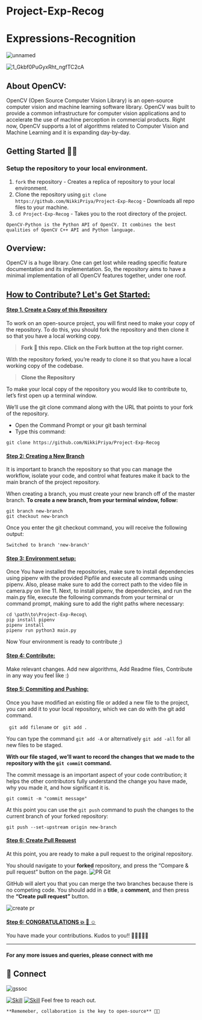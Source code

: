# Project-Exp-Recog
# Expressions-Recognition
![unnamed](https://user-images.githubusercontent.com/66662965/155121272-3940306b-fa12-436b-8b1a-016bf95951a1.png)

![1_Gkbf0PuGyxRht_ngfTC2cA](https://user-images.githubusercontent.com/66662965/115056706-cb074600-9f00-11eb-941c-d3f2530826fb.gif)


## About OpenCV:
 
OpenCV (Open Source Computer Vision Library) is an open-source computer vision and machine learning software library. OpenCV was built to provide a common infrastructure for computer vision applications and to accelerate the use of machine perception in commercial products. Right now, OpenCV supports a lot of algorithms related to Computer Vision and Machine Learning and it is expanding day-by-day. 

##  Getting Started 👨‍💻
### Setup the repository to your local environment.

1. `fork` the repository  - Creates a replica of repository to your local environment.
2. Clone the repository using `git clone https://github.com/NikkiPriya/Project-Exp-Recog`  - Downloads all repo files to your machine.
3. `cd Project-Exp-Recog`  - Takes you to the root directory of the project.

```
OpenCV-Python is the Python API of OpenCV. It combines the best qualities of OpenCV C++ API and Python language.
```

## Overview:

OpenCV is a huge library. One can get lost while reading specific feature documentation and its implementation. So, the repository aims to have a minimal implementation of all OpenCV features together, under one roof. 

## <u> How to Contribute? Let's Get Started: </u>

#### <ins> Step 1. Create a Copy of this Repository </ins>
To work on an open-source project, you will first need to make your copy of the repository. To do this, you should fork the repository and then clone it so that you have a local working copy.

> **Fork :fork_and_knife: this repo. Click on the Fork button at the top right corner.**

With the repository forked, you’re ready to clone it so that you have a local working copy of the codebase.
 
> **Clone the Repository**
 
To make your local copy of the repository you would like to contribute to, let’s first open up a terminal window.
 
We’ll use the git clone command along with the URL that points to your fork of the repository.
 
* Open the Command Prompt or your git bash terminal
* Type this command:

```
git clone https://github.com/NikkiPriya/Project-Exp-Recog
```



#### <ins> Step 2: Creating a New Branch </ins>
It is important to branch the repository so that you can manage the workflow, isolate your code, and control what features make it back to the main branch of the project repository.
 
When creating a branch, you must create your new branch off of the master branch. 
**To create a new branch, from your terminal window, follow:**


```
git branch new-branch
git checkout new-branch
```
Once you enter the git checkout command, you will receive the following output:

```
Switched to branch 'new-branch'
```


#### <ins> Step 3: Environment setup: </ins>
Once You have installed the repositories, make sure to install dependencies using pipenv with the provided Pipfile and execute all commands using pipenv. Also, please make sure to add the correct path to the video file in camera.py on line 11. Next, to install pipenv, the dependencies, and run the main.py file, execute the following commands from your terminal or command prompt, making sure to add the right paths where necessary:

```
cd \path\to\Project-Exp-Recog\
pip install pipenv
pipenv install
pipenv run python3 main.py
```


Now Your environment is ready to contribute ;)

#### <ins> Step 4: Contribute: </ins>
Make relevant changes. Add new algorithms, Add Readme files, Contribute in any way you feel like :)

#### <ins> Step 5: Commiting and Pushing: </ins>
Once you have modified an existing file or added a new file to the project, you can add it to your local repository, which we can do with the git add command.

``` git add filename``` or ``` git add .``` 

You can type the command ```git add -A``` or alternatively ```git add -all``` for all new files to be staged.

**With our file staged, we’ll want to record the changes that we made to the repository with the ```git commit``` command.**
<p> The commit message is an important aspect of your code contribution; it helps the other contributors fully understand the change you have made, why you made it, and how significant it is.  </p>
 
 ```
 git commit -m "commit message"
 ```
 
 
 At this point you can use the ```git push``` command to push the changes to the current branch of your forked repository:
 ```
 git push --set-upstream origin new-branch
 ```
 
#### <ins> Step 6: Create Pull Request </ins>
At this point, you are ready to make a pull request to the original repository.
 
You should navigate to your **forked** repository, and press the “Compare & pull request” button on the page. 
![PR Git](https://user-images.githubusercontent.com/66662965/115048150-e2413600-9ef6-11eb-942b-537ed5e2aceb.png)

GitHub will alert you that you can merge the two branches because there is no competing code. You should add in a **title**, a **comment**, and then press the **“Create pull request”** button.

![create pr](https://user-images.githubusercontent.com/66662965/115048337-161c5b80-9ef7-11eb-9d6d-959224497c0f.png)

#### <ins> Step 6: CONGRATULATIONS :boom: :clap: :relaxed: </ins>
You have made your contributions. Kudos to you!! 🎉✌🏻🙌🏻

<hr> </hr>


#### For any more issues and queries, please connect with me 
## 🤝 Connect
![gssoc](https://user-images.githubusercontent.com/66662965/155122029-b0b149d0-a19c-4fb2-9e27-6e2beb02f62d.png)

[![Skill](https://img.shields.io/badge/LinkedIn-0077B5?style=for-the-badge&logo=linkedin&logoColor=white)](https://www.linkedin.com/in/20b4219a/)
[![Skill](https://img.shields.io/badge/Twitter-1DA1F2?style=for-the-badge&logo=twitter&logoColor=white)](https://twitter.com/NikkiPriya8)
Feel free to reach out. 

``` **Rememeber, collaboration is the key to open-source** 🌟✨ ```
